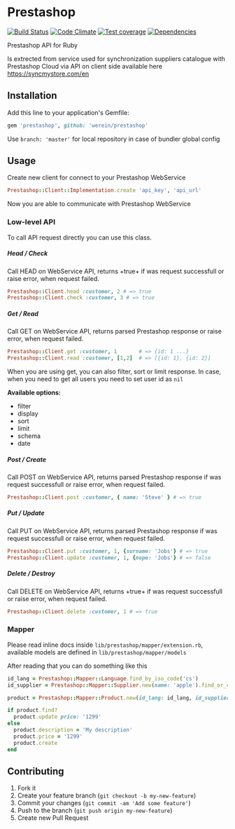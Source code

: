 # Prestashop

[![Build Status](https://travis-ci.org/mikolfaro/prestashop.svg)](https://travis-ci.org/mikolfaro/prestashop) 
[![Code Climate](https://codeclimate.com/github/mikolfaro/prestashop/badges/gpa.svg)](https://codeclimate.com/github/mikolfaro/prestashop)
[![Test coverage](https://codeclimate.com/github/mikolfaro/prestashop/badges/coverage.svg)](https://codeclimate.com/github/mikolfaro/prestashop)
[![Dependencies](https://gemnasium.com/mikolfaro/prestashop.svg)](https://gemnasium.com/mikolfaro/prestashop)

Prestashop API for Ruby

Is extrected from service used for synchronization suppliers catalogue with Prestashop Cloud via API on client side available here https://syncmystore.com/en


## Installation

Add this line to your application's Gemfile:

```ruby
gem 'prestashop', github: 'werein/prestashop'
```

Use `branch: 'master'` for local repository in case of bundler global config

## Usage

Create new client for connect to your Prestashop WebService

```ruby
Prestashop::Client::Implementation.create 'api_key', 'api_url'
```

Now you are able to communicate with Prestashop WebService

### Low-level API

To call API request directly you can use this class.

##### Head / Check

Call HEAD on WebService API, returns +true+ if was request successfull or raise error, when request failed.

``` ruby
Prestashop::Client.head :customer, 2 # => true
Prestashop::Client.check :customer, 3 # => true
```

##### Get / Read

Call GET on WebService API, returns parsed Prestashop response or raise error, when request failed.

```ruby
Prestashop::Client.get :customer, 1       # => {id: 1 ...}
Prestashop::Client.read :customer, [1,2]  # => [{id: 1}, {id: 2}]
```

When you are using get, you can also filter, sort or limit response. In case, when you need to get all users you need to set user id as `nil`

**Available options:**

* filter
* display
* sort
* limit
* schema
* date

##### Post / Create
Call POST on WebService API, returns parsed Prestashop response if was request successfull or raise error, when request failed.

```ruby
Prestashop::Client.post :customer, { name: 'Steve' } # => true
```

##### Put / Update

Call PUT on WebService API, returns parsed Prestashop response if was request successfull or raise error, when request failed.

```ruby
Prestashop::Client.put :customer, 1, {surname: 'Jobs'} # => true
Prestashop::Client.update :customer, 1, {nope: 'Jobs'} # => false
```

##### Delete / Destroy

Call DELETE on WebService API, returns +true+ if was request successfull or raise error, when request failed.

```ruby
Prestashop::Client.delete :customer, 1 # => true
```

### Mapper

Please read inline docs inside `lib/prestashop/mapper/extension.rb`, available models are defined in `lib/prestashop/mapper/models`

After reading that you can do something like this

```ruby
id_lang = Prestashop::Mapper::Language.find_by_iso_code('cs')
id_supplier = Prestashop::Mapper::Supplier.new(name: 'apple').find_or_create

product = Prestashop::Mapper::Product.new(id_lang: id_lang, id_supplier: id_supplier, reference: 'apple-macbook')

if product.find?
  product.update price: '1299'
else
  product.description = 'My description'
  product.price = '1299'
  product.create
end
```

## Contributing

1. Fork it
2. Create your feature branch (`git checkout -b my-new-feature`)
3. Commit your changes (`git commit -am 'Add some feature'`)
4. Push to the branch (`git push origin my-new-feature`)
5. Create new Pull Request
